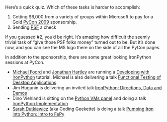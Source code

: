 Here’s a quick quiz. Which of these tasks is harder to accomplish:

1.  Getting \$6,000 from a variety of groups within Microsoft to pay for
    a Gold [PyCon 2009](http://us.pycon.org/2009/) sponsorship.
2.  Sending [PSF](http://www.python.org/psf/) a check

If you guessed \#2, you’d be right. It’s amazing how difficult the
seemly trivial task of “give those PSF folks money” turned out to be.
But it’s done now, and you can see the MS logo there on the side of all
the PyCon pages.

In addition to the sponsorship, there are some great looking IronPython
sessions at PyCon.

-   [Michael
    Foord](http://www.voidspace.org.uk/python/weblog/index.shtml) and
    [Jonathan Hartley](http://www.tartley.com) are running a [Developing
    with IronPython](http://us.pycon.org/2009/tutorials/schedule/1AM3/)
    tutorial. Michael is also delivering a talk [Functional Testing of
    Desktop
    Applications](http://us.pycon.org/2009/conference/schedule/event/P1/).
-   Jim Hugunin is delivering an invited talk [IronPython: Directions,
    Data and
    Demos](http://us.pycon.org/2009/conference/schedule/event/P117/)
-   Dino Viehland is sitting on the [Python VMs
    panel](http://us.pycon.org/2009/conference/schedule/event/21/) and
    doing a talk [IronPython
    Implementation](http://us.pycon.org/2009/conference/schedule/event/86/)
-   [Sarah Dutkiewicz](http://www.codinggeekette.com/) (aka Coding
    Geekette) is doing a talk [Pumping Iron into Python: Intro to
    FePy](http://us.pycon.org/2009/conference/schedule/event/P12/)

